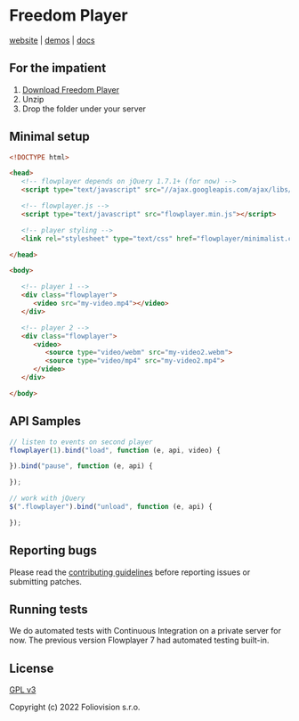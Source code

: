 # Freedom Player

[website](https://foliovision.com) | [demos](https://foliovision.com/player/demos) | [docs](https://flowplayer.com/player)

## For the impatient

1. [Download Freedom Player](https://github.com/foliovision/freedom-video-player/releases)
2. Unzip
3. Drop the folder under your server

## Minimal setup

```html
<!DOCTYPE html>

<head>
   <!-- flowplayer depends on jQuery 1.7.1+ (for now) -->
   <script type="text/javascript" src="//ajax.googleapis.com/ajax/libs/jquery/1/jquery.min.js"></script>

   <!-- flowplayer.js -->
   <script type="text/javascript" src="flowplayer.min.js"></script>

   <!-- player styling -->
   <link rel="stylesheet" type="text/css" href="flowplayer/minimalist.css">

</head>

<body>

   <!-- player 1 -->
   <div class="flowplayer">
      <video src="my-video.mp4"></video>
   </div>

   <!-- player 2 -->
   <div class="flowplayer">
      <video>
         <source type="video/webm" src="my-video2.webm">
         <source type="video/mp4" src="my-video2.mp4">
      </video>
   </div>

</body>

```

## API Samples

```js
// listen to events on second player
flowplayer(1).bind("load", function (e, api, video) {

}).bind("pause", function (e, api) {

});

// work with jQuery
$(".flowplayer").bind("unload", function (e, api) {

});
```

## Reporting bugs

Please read the [contributing guidelines](CONTRIBUTING.md) before reporting issues or submitting patches.

## Running tests

We do automated tests with Continuous Integration on a private server for now. The previous version Flowplayer 7 had  automated testing built-in.

## License

[GPL v3](LICENSE.md)

Copyright (c) 2022 Foliovision s.r.o.
